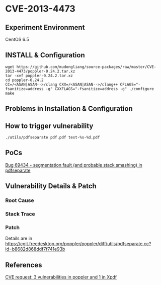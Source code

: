 # CVE-2013-4473

## Experiment Environment

CentOS 6.5

## INSTALL & Configuration

```
wget https://github.com/mudongliang/source-packages/raw/master/CVE-2013-4473/poppler-0.24.2.tar.xz
tar -xvf poppler-0.24.2.tar.xz
cd poppler-0.24.2
CC=/<ASAN|ASAN-->/clang CXX=/<ASAN|ASAN-->/clang++ CFLAGS="-fsanitize=address -g" CXXFLAGS="-fsanitize=address -g" ./configure
make
```

## Problems in Installation & Configuration


## How to trigger vulnerability

```
./utils/pdfseparate pdf.pdf test-%s-%d.pdf
```

## PoCs

[Bug 69434 - segmentation fault (and probable stack smashing) in pdfseparate](https://bugs.freedesktop.org/show_bug.cgi?id=69434)

## Vulnerability Details & Patch

### Root Cause

### Stack Trace

### Patch

Details are in <https://cgit.freedesktop.org/poppler/poppler/diff/utils/pdfseparate.cc?id=b8682d868ddf7f741e93b>

## References

[CVE request: 3 vulnerabilities in poppler and 1 in Xpdf](http://seclists.org/oss-sec/2013/q4/181)
